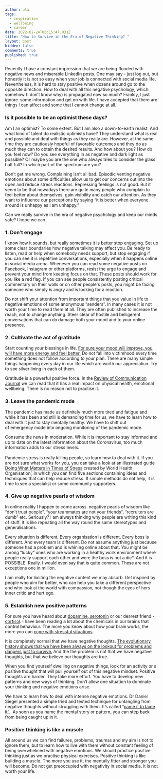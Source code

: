 ```yaml
---
author: ula
tags:
  - inspiration
  - wellbeing
  - career
date: 2022-02-24T06:15:47.031Z
title: "How to Survive in the Era of Negative Thinking? "
layout: post
hidden: false
comments: true
published: true
---
```

Recently I have a constant impression that we are being flooded with negative news and miserable LinkedIn posts. One may say - just log out, but honestly it is not so easy when your job is connected with social media life. Nevertheless, it is hard to stay positive when dozens around go to the opposite direction. How to deal with all this negative psychology, which somehow (I don’t know why) is propagated now so much? Frankly, I just ignore  some information and get on with life. I have accepted that there are things I can affect and some that I cannot change at all. 

### **Is it possible to be an optimist these days?**

Am I an optimist? To some extent. But I am also a down-to-earth realist. And what kind of talent do realistic optimists have? They understand what is real and possible and deal with things as they really are. However, at the same time they are cautiously hopeful of favorable outcomes and they do as much they can to obtain the desired results. And how about you? How do you feel now? Do you see everything in as negative and dark light as possible? Or maybe you are the one who always tries to consider the glass half full? In which part of the spectrum are you? 

Don’t get me wrong. Complaining isn’t all bad. Episodic venting negative emotions about some difficulties allow us to get our concerns out into the open and reduce stress reactions. Repressing feelings is not good. But it seem to be that nowadays there are quite many people who complain to feel better about themselves, gain visibility and catch our attention. As they want to influence our perceptions by saying “it is better when everyone around is unhappy as I am unhappy.”

Can we really survive in the era of negative psychology and keep our minds safe? I hope we can. 

### **1. Don’t engage**

I know how it sounds, but really sometimes it is better stop engaging. Set up some clear boundaries how negative talking may affect you. Be ready to listen, read or help when somebody needs support, but stop engaging if you can see it is repetitive conversations, especially when it happens online in social media arena. Whenever you can read some negative posts on Facebook, Instagram or other platforms, resist the urge to engage and prevent your mind from keeping focus on that. These posts should work for you like a red flag. If you can see people consistently posting critical commentary on their walls or on other people's posts, you might be facing someone who simply is angry and is looking for a reaction.

Do not shift your attention from important things that you value in life to negative emotions of some anonymous “senders”. In many cases it is not worth your time to read them at all. They are often published to increase the reach, not to change anything. Steer clear of hostile and belligerent conversations that can do damage both your mood and to your online presence.

### **2. Cultivate the act of gratitude** 

Start counting your blessings in life. [For sure your mood will improve, you will have more energy and feel better.](https://www.forbes.com/sites/tracybrower/2021/01/03/gratitude-is-good-why-its-important-and-how-to-cultivate-it/?sh=49fe180e2a0f) Do not fall into victimhood every time something does not follow according to your plan. There are many simple things happening every day in our life which are worth our appreciation. Try to see silver lining in each of them.

Gratitude is a powerful positive force. In the [Review of Communication Journal](https://www.tandfonline.com/doi/full/10.1080/15358593.2017.1293836) we can read that it has a real impact on physical health, emotional wellbeing. There is no reason not to practise it. 

### **3. Leave the pandemic mode** 

The pandemic has made us definitely much more tired and fatigue and while it has been and still is demanding time for us, we have to learn how to deal with it just to stay mentally healthy. We have to shift out of emergency mode into ongoing monitoring of the pandemic mode. 

Consume the news in moderation. While it is important to stay informed and up to date on the latest information about the Coronavirus, too much information adds to our stress levels.\
\
Pandemic stress is really killing people, so learn how to deal with it. If you are not sure what works for you, you can take a look at an illustrated guide [Doing What Matters in Times of Stress](https://www.who.int/publications/i/item/9789240003927?gclid=Cj0KCQiA3rKQBhCNARIsACUEW_aM6dvHWGGYtDf879ZR0pvTxxj044tLgkzpzZdrD7BciZRUAg81DVwaAgmNEALw_wcB) created by World Health Organisation’, in which you can find five sections containing ideas and techniques that can help reduce stress. If simple methods do not help, it is time to see a specialist or some community supporters. 

### **4. Give up negative pearls of wisdom** 

In online reality I happen to come across  negative pearls of wisdom like “don’t trust people”, “your teammates are not your friends”, “recruiters are dumb” etc. Seriously? I am always thinking why people are writing this kind of stuff. It is like repeating all the way round the same stereotypes and generalisations. 

Every situation is different. Every organisation is different. Every boss is different. And every team is different. Do not assume anything just because someone had a problem and is whining online about that. You might be among “lucky” ones who are working in a healthy work environment where people really support each other and were the boss is not a dic*. And it is POSSIBLE. Really. I would even say that is quite common. These are not exceptions one in million. 

I am really for limiting the negative content we may absorb. Get inspired by people who aim for better, who can help you take a different perspective and who look at the world with compassion, not though the eyes of hers inner critic and hurt ego. 

### **5. Establish new positive patterns** 

For sure you have heard about [dopamine, serotonin](https://atlasbiomed.com/blog/serotonin-and-other-happy-molecules-made-by-gut-bacteria/) or our dearest friend - [cortisol](https://atlasbiomed.com/blog/how-to-lower-cortisol-levels/). I have been reading a lot about the chemicals in our brains that control behaviour. The more you know about how your brain works, the more you can [cope with stressful situations](https://www.inc.com/amy-morin/7-ways-mentally-strong-people-handle-stress-effectively.html). 

It is completely normal that we have negative thoughts. [The evolutionary history shows that we have been always on the lookout for problems and dangers just to survive.](https://www.discovermagazine.com/health/fight-or-flight-why-our-caveman-brains-keep-getting-confused) And the the problem is not that we have negative thoughts, but that we believe our thoughts are true. 

When you find yourself dwelling on negative things, look for an activity or a positive thought that will pull yourself out of this negative mindset. Positive thoughts are harder. They take more effort. You have to develop new patterns and new ways of thinking. Don’t allow one situation to dominate your thinking and negative emotions arise. 

We have to learn how to deal with intense negative emotions. Dr Daniel Siegel presented a simple tried and tested technique for untangling from negative thoughts without struggling with them. It’s called “[name it to tame it”](https://heartmindonline.org/resources/strong-emotions-name-it-to-tame-it).  As soon as you name the mental story or pattern, you can step back from being caught up in it. 

### **Positive thinking is like a muscle** 

All around us we can find failures, problems, traumas and my aim is not to ignore them, but to learn how to live with them without constant feeling of being overwhelmed with negative emotions. We should practice positive thinking just as we practise physical exercises. Positive thinking is like building a muscle. The more you use it, the mentally fitter and stronger you will become. Do not get preoccupied with negativity in social media. It is not worth your life.